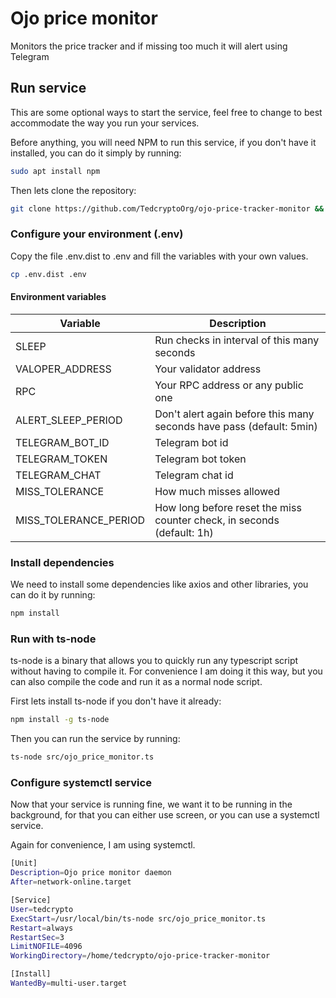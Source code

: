 # Ojo price monitor

Monitors the price tracker and if missing too much it will alert
using Telegram

## Run service

This are some optional ways to start the service, feel free to change to best accommodate the way you
run your services.

Before anything, you will need NPM to run this service, if you don't have it installed, you can do it
simply by running:

```bash
sudo apt install npm
```

Then lets clone the repository:

```bash
git clone https://github.com/TedcryptoOrg/ojo-price-tracker-monitor && cd ojo-price-tracker-monitor
```

### Configure your environment (.env)

Copy the file .env.dist to .env and fill the variables with your own values.

```bash
cp .env.dist .env
```

#### Environment variables

| Variable              | Description                                                            |
|-----------------------|------------------------------------------------------------------------|
| SLEEP                 | Run checks in interval of this many seconds                            |
| VALOPER_ADDRESS       | Your validator address                                                 |
| RPC                   | Your RPC address or any public one                                     |
| ALERT_SLEEP_PERIOD    | Don't alert again before this many seconds have pass (default: 5min)   |
| TELEGRAM_BOT_ID       | Telegram bot id                                                        |
| TELEGRAM_TOKEN        | Telegram bot token                                                     |
| TELEGRAM_CHAT         | Telegram chat id                                                       |
| MISS_TOLERANCE        | How much misses allowed                                                |
| MISS_TOLERANCE_PERIOD | How long before reset the miss counter check, in seconds (default: 1h) |

### Install dependencies

We need to install some dependencies like axios and other libraries, you can do it by running:

```bash
npm install
```

### Run with ts-node

ts-node is a binary that allows you to quickly run any typescript script without having to compile it. For convenience
I am doing it this way, but you can also compile the code and run it as a normal node script.

First lets install ts-node if you don't have it already:

```bash
npm install -g ts-node
```

Then you can run the service by running:

```bash
ts-node src/ojo_price_monitor.ts
```

### Configure systemctl service

Now that your service is running fine, we want it to be running in the background, for that you can either use
screen, or you can use a systemctl service.

Again for convenience, I am using systemctl. 

```bash
[Unit]
Description=Ojo price monitor daemon
After=network-online.target

[Service]
User=tedcrypto
ExecStart=/usr/local/bin/ts-node src/ojo_price_monitor.ts
Restart=always
RestartSec=3
LimitNOFILE=4096
WorkingDirectory=/home/tedcrypto/ojo-price-tracker-monitor

[Install]
WantedBy=multi-user.target
```